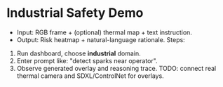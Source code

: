 # Industrial Safety Demo
- Input: RGB frame + (optional) thermal map + text instruction.
- Output: Risk heatmap + natural-language rationale.
Steps:
1) Run dashboard, choose **industrial** domain.
2) Enter prompt like: "detect sparks near operator".
3) Observe generated overlay and reasoning trace.
TODO: connect real thermal camera and SDXL/ControlNet for overlays.

